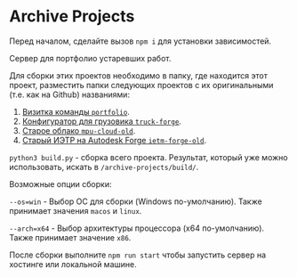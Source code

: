 # Archive Projects

Перед началом, сделайте вызов `npm i` для установки зависимостей.

Сервер для портфолио устаревших работ.

Для сборки этих проектов необходимо в папку, где находится этот проект, разместить папки следующих проектов с их оригинальными (т.е. как на Github) названиями:

1. [Визитка команды `portfolio`](https://github.com/dev-center-mpu/portfolio).
2. [Конфигуратор для грузовика `truck-forge`](https://github.com/dev-center-mpu/truck-forge).
3. [Старое облако `mpu-cloud-old`](https://github.com/dev-center-mpu/mpu-cloud-old).
4. [Старый ИЭТР на Autodesk Forge `ietm-forge-old`](https://github.com/dev-center-mpu/ietm-forge-old).

`python3 build.py` - сборка всего проекта. Результат, который уже можно использовать, искать в `/archive-projects/build/`.

Возможные опции сборки:

`--os=win` - Выбор ОС для сборки (Windows по-умолчанию). Также принимает значения `macos` и `linux`.

`--arch=x64` - Выбор архитектуры процессора (x64 по-умолчанию). Также принимает значение `x86`.

После сборки выполните `npm run start` чтобы запустить сервер на хостинге или локальной машине.
